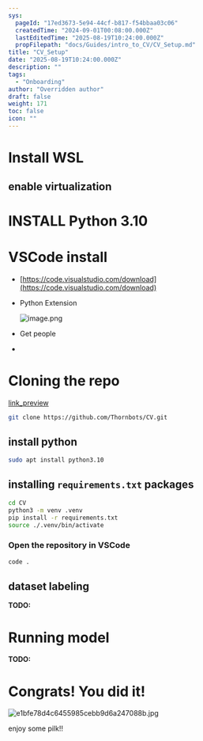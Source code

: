 ```yaml
---
sys:
  pageId: "17ed3673-5e94-44cf-b817-f54bbaa03c06"
  createdTime: "2024-09-01T00:08:00.000Z"
  lastEditedTime: "2025-08-19T10:24:00.000Z"
  propFilepath: "docs/Guides/intro_to_CV/CV_Setup.md"
title: "CV_Setup"
date: "2025-08-19T10:24:00.000Z"
description: ""
tags:
  - "Onboarding"
author: "Overridden author"
draft: false
weight: 171
toc: false
icon: ""
---
```


# Install WSL

## enable virtualization

# INSTALL Python 3.10

# VSCode install

- [https://code.visualstudio.com/download](https://code.visualstudio.com/download)
- Python Extension

	![image.png](https://prod-files-secure.s3.us-west-2.amazonaws.com/d518164a-d88e-44d1-a4ee-3adb3bd8bce0/d82b6650-a5e4-4d3c-b8c9-93d817dae00e/image.png?X-Amz-Algorithm=AWS4-HMAC-SHA256&X-Amz-Content-Sha256=UNSIGNED-PAYLOAD&X-Amz-Credential=ASIAZI2LB466YBVFF4GK%2F20251101%2Fus-west-2%2Fs3%2Faws4_request&X-Amz-Date=20251101T014030Z&X-Amz-Expires=3600&X-Amz-Security-Token=IQoJb3JpZ2luX2VjEFcaCXVzLXdlc3QtMiJIMEYCIQDfWLfC66U53k3cbu6Fappg%2FhrXnrelrGQA3Z2hAmzv0wIhAM1eEePtI6uyW4jghaIi8yDFXj9Q5UKSaZBQKouS0ta7Kv8DCCAQABoMNjM3NDIzMTgzODA1IgwX6DFT3VUQJtycrtQq3APmMaUQ78mKqQnsSJ2VXoZ94nyFk%2B75V6oTgQz1hSklZZBPvyY3MX6EZcBcx9kdWLClztIydsVFR%2FrTHM71ijbRBtway7rqic8KN8q1FrSAyi7Anl7gv2jEgmJ3Wy3uaqG%2FL0NlRfXtkKixAKnQV7FDPNLjxwVgKa6MfkM9lpsGCtc4JmP%2BmhoLxCVZ7oGOfY3ax4DzhMSTu54Gn9jMaIBMCPbNRfiNSmDwuDpttjnJacPJ4UBWZlIiWiKTGH6gLWYw48aARbuNatfrOAiJIcExIBfmt22TAHW%2FzuF87IINlpdV%2BOfAW3ekExzt1DPf9vdhBX1McMRw1ZvUuQoyq7vbuYGBZFEUMhPyJHg6W8XwY1KEj3ID7%2FPHVciJfzj5g4ZuqTc1fh4yia0AwGVw4KtDNDjwuCeq02vV1P3vVE%2BvPQrnML%2B%2F7AW75P27pqAoieZcgKASnYnXEoIjMBy9FTMIMa2BIC3uppjCwEm3GGlU5zsts%2Fu3TtCRUT%2F6%2FA59DVD1ozHEL0UDmb5NEmKyEq5KnpY5XWvDQntIcyzWVbvlhleUoJ3jKDLHUBLJgpKELR9x1HUdH9QUT%2BrBNfbdgB0V0WYj0xbNkYDh3m0H5NOiSa5ngAjLCNE0hJYxTTC7%2BpTIBjqkAftltBsMChNPiuFPmnZ1BKzxXX38JZIgQy2%2FJDnUEaSQAOv8XFl9O9pDso8gqx2Ej07huEg%2F4KNlZeSBuqsih4p6oEJCfB3v2U2ZWDkMBU1X1gShnsfslLtuU3ieIQS5K%2FOwXlb%2BZ%2F2i0X7fV13DiqlwNTOBe5luKkBQZ6pAgtnF2mgaREE1xBUEi5xk0P%2BK7MgqW9PExHcwBcnH7Fco2cmZieLq&X-Amz-Signature=5e339c6bb363a2c80f8a769f90b94595b9cb95574ec152779f1b767c94411a9f&X-Amz-SignedHeaders=host&x-amz-checksum-mode=ENABLED&x-id=GetObject)
- Get people
- 

# Cloning the repo

[link_preview](https://github.com/Thornbots/CV/)

```bash
git clone https://github.com/Thornbots/CV.git
```

## install python

```bash
sudo apt install python3.10
```

## installing `requirements.txt` packages

```bash
cd CV
python3 -m venv .venv
pip install -r requirements.txt
source ./.venv/bin/activate
```

### Open the repository in VSCode

```bash
code .
```

## dataset labeling  

**TODO:**

# Running model

**TODO:**

# Congrats! You did it!

![e1bfe78d4c6455985cebb9d6a247088b.jpg](https://prod-files-secure.s3.us-west-2.amazonaws.com/d518164a-d88e-44d1-a4ee-3adb3bd8bce0/7d1ce04e-65d6-40c8-814d-754280e9515a/e1bfe78d4c6455985cebb9d6a247088b.jpg?X-Amz-Algorithm=AWS4-HMAC-SHA256&X-Amz-Content-Sha256=UNSIGNED-PAYLOAD&X-Amz-Credential=ASIAZI2LB466X5ZWRD35%2F20251101%2Fus-west-2%2Fs3%2Faws4_request&X-Amz-Date=20251101T014029Z&X-Amz-Expires=3600&X-Amz-Security-Token=IQoJb3JpZ2luX2VjEFcaCXVzLXdlc3QtMiJGMEQCIFRm778558fhte5ZGyVKeWGNeNCt3G6wQiG9E%2FBTAc5cAiAT1s6jIRIa%2FjlzETyC%2BgoOzK8ktt6CcLcmGp8IEK0Rtir%2FAwggEAAaDDYzNzQyMzE4MzgwNSIM1lsAk%2BZ2Ui8N38gaKtwDmoqGFX3unjN7%2FMlW6FB0s8YWbFDqrKKbBogHZWM3Lf6E9Jjt9MT1oMEwu%2FmUwXXnCtzLrn3wcrjMwP%2B%2Fg0AR6%2BsomJG26IXCjM48tsd3VALfoCVeCUZY1iSwml7EdM6BHkSu8YEewmjZxUBBg%2FCH6ptX3V7HTST3D5QY6TJGdSbm8w6tIMRV92Uvrwbg31bTgZI2%2BZ89rzq4GZBJ2XeQnflbWDLhU%2FRaU80o%2FtQ4F%2BpAfeWz5IxuYodMalPKIk%2B4IrUdXtxCmIBrmAXYF2%2Fo7NoBIJvSrgFPg2PP7zrOfMiNMp6JJxiUErxGxV9u8TsWne5f39CmnPju7Xd%2BzTWASz%2FSxadiPLt3B7Rsy7oCs%2FWX0sfmiOMeR0qfL6IJInUleWWEPakr03mGEi941hm7%2ByJloChc3NdZxdTMsgtKpLd2N0Z1BvouOf8sTEMx5kNmyVEQMl1lhKDcHYcqdDD6rovM3cVQX7uG9germtYG%2FP01sdnVbMplbun4LNSfeOVw5UXL5Gz5bObgSTWyk3DTW2gir8esbAH4ME13nZXJaNSm%2Fb1Xnu%2FXGjOCjEi%2BTJpqPeTc83etJUVVav33Q0d8ssQCoPTy1E7%2BjeXlLTF9VHD4qFyHC1Wzjy8%2BEJwwu%2FqUyAY6pgFK5BNH%2FEa2BuhyAAmlWngCkQxWskZWKrCMtuKk5443LHlrsRs8j42L3oLEHDK8RbPxXzpajq%2FnWQ2eUt9dzSLFxqx8V3vPPwtxP8wRsetcCTRev9QPi1ePrwPGqI9SbdtXO6d1Z526jgxTv3yKs881QfSAOy4U%2Bst%2Bqvq0Bs2CUxekvxP6SywvxFqjcdf8DZIaFs7mZbzC66EEmSfpBsPMqtHghlLC&X-Amz-Signature=6f4a94888681a7f531c506b0a498cac92da070d1653432773409367757c3b816&X-Amz-SignedHeaders=host&x-amz-checksum-mode=ENABLED&x-id=GetObject)

enjoy some pilk!!
